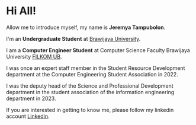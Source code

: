 # Hi All! 

Allow me to introduce myself, my name is **Jeremya Tampubolon**.<br>

I'm an **Undergraduate Student** at [Brawijaya University](https://ub.ac.id/id/).<br>

I am a **Computer Engineer Student** at Computer Science Faculty Brawijaya University [FILKOM UB](https://filkom.ub.ac.id/).<br>

I was once an expert staff member in the Student Resource Development department at the Computer Engineering Student Association in 2022.<br>

I was the deputy head of the Science and Professional Development department in the student association of the information engineering department in 2023.<br>

If you are interested in getting to know me, please follow my linkedin account [Linkedin](https://www.linkedin.com/in/jeremya-tampubolon-a0681829a/).
